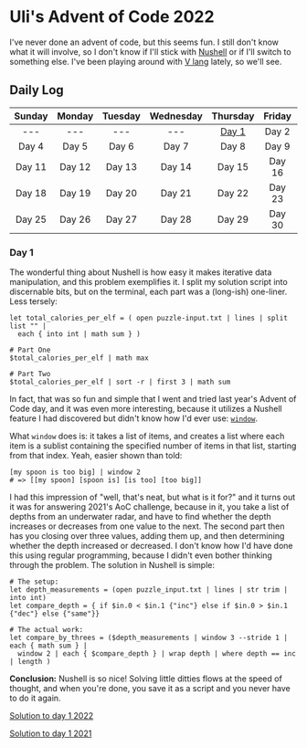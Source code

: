 # Uli's Advent of Code 2022

I've never done an advent of code, but this seems fun. I still don't know what it will involve, so I don't know if I'll stick with [Nushell](https://www.nushell.sh/) or if I'll switch to something else. I've been playing around with [V lang](https://vlang.io/) lately, so we'll see.

## Daily Log

| Sunday | Monday | Tuesday | Wednesday | Thursday | Friday | Saturday |
| :---: | :---: | :---: | :---: | :---: | :---: | :---: |
| --- | --- | --- | --- | [Day 1](https://github.com/UliTroyo/advent-of-code/edit/main/README.md#day-1) | Day 2 | Day 3 |
| Day 4 | Day 5 | Day 6 | Day 7 | Day 8 | Day 9 | Day 10 |
| Day 11 | Day 12 | Day 13 | Day 14 | Day 15 | Day 16 | Day 17 |
| Day 18 | Day 19 | Day 20 | Day 21 | Day 22 | Day 23 | Day 24 |
| Day 25 | Day 26 | Day 27 | Day 28 | Day 29 | Day 30 | Day 31 |

### Day 1

The wonderful thing about Nushell is how easy it makes iterative data manipulation, and this problem exemplifies it. I split my solution script into discernable bits, but on the terminal, each part was a (long-ish) one-liner. Less tersely:

```nu
let total_calories_per_elf = ( open puzzle-input.txt | lines | split list "" |
  each { into int | math sum } )

# Part One
$total_calories_per_elf | math max

# Part Two
$total_calories_per_elf | sort -r | first 3 | math sum
```

In fact, that was so fun and simple that I went and tried last year's Advent of Code day, and it was even more interesting, because it utilizes a Nushell feature I had discovered but didn't know how I'd ever use: [`window`](https://www.nushell.sh/book/commands/window.html).

What `window` does is: it takes a list of items, and creates a list where each item is a sublist containing the specified number of items in that list, starting from that index. Yeah, easier shown than told:

```nu
[my spoon is too big] | window 2
# => [[my spoon] [spoon is] [is too] [too big]]
```

I had this impression of "well, that's neat, but what is it for?" and it turns out it was for answering 2021's AoC challenge, because in it, you take a list of depths from an underwater radar, and have to find whether the depth increases or decreases from one value to the next. The second part then has you closing over three values, adding them up, and then determining whether the depth increased or decreased. I don't know how I'd have done this using regular programming, because I didn't even bother thinking through the problem. The solution in Nushell is simple:

```nu
# The setup:
let depth_measurements = (open puzzle_input.txt | lines | str trim | into int)
let compare_depth = { if $in.0 < $in.1 {"inc"} else if $in.0 > $in.1 {"dec"} else {"same"}}

# The actual work:
let compare_by_threes = ($depth_measurements | window 3 --stride 1 | each { math sum } |
  window 2 | each { $compare_depth } | wrap depth | where depth == inc | length )
```

**Conclusion:** Nushell is so nice! Solving little ditties flows at the speed of thought, and when you're done, you save it as a script and you never have to do it again.

[Solution to day 1 2022](https://github.com/UliTroyo/advent-of-code/blob/main/2022/day-01.nu)

[Solution to day 1 2021](https://github.com/UliTroyo/advent-of-code/blob/main/2021/day-01.nu)
